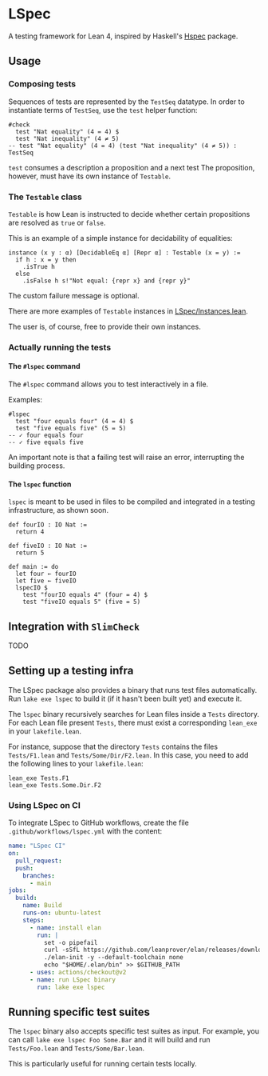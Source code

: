 # LSpec

A testing framework for Lean 4, inspired by Haskell's [Hspec](https://hspec.github.io/) package.

## Usage

### Composing tests

Sequences of tests are represented by the `TestSeq` datatype.
In order to instantiate terms of `TestSeq`, use the `test` helper function:

```lean
#check
  test "Nat equality" (4 = 4) $
  test "Nat inequality" (4 ≠ 5)
-- test "Nat equality" (4 = 4) (test "Nat inequality" (4 ≠ 5)) : TestSeq
```

`test` consumes a description a proposition and a next test
The proposition, however, must have its own instance of `Testable`.

### The `Testable` class

`Testable` is how Lean is instructed to decide whether certain propositions are resolved as `true` or `false`.

This is an example of a simple instance for decidability of equalities:

```lean
instance (x y : α) [DecidableEq α] [Repr α] : Testable (x = y) :=
  if h : x = y then
    .isTrue h
  else
    .isFalse h s!"Not equal: {repr x} and {repr y}"
```

The custom failure message is optional.

There are more examples of `Testable` instances in [LSpec/Instances.lean](LSpec/Instances.lean).

The user is, of course, free to provide their own instances.

### Actually running the tests

#### The `#lspec` command

The `#lspec` command allows you to test interactively in a file.

Examples:

```lean
#lspec
  test "four equals four" (4 = 4) $
  test "five equals five" (5 = 5)
-- ✓ four equals four
-- ✓ five equals five
```

An important note is that a failing test will raise an error, interrupting the building process.

#### The `lspec` function

`lspec` is meant to be used in files to be compiled and integrated in a testing infrastructure, as shown soon.

```lean
def fourIO : IO Nat :=
  return 4

def fiveIO : IO Nat :=
  return 5

def main := do
  let four ← fourIO
  let five ← fiveIO
  lspecIO $
    test "fourIO equals 4" (four = 4) $
    test "fiveIO equals 5" (five = 5)
```

## Integration with `SlimCheck`

TODO

## Setting up a testing infra

The LSpec package also provides a binary that runs test files automatically.
Run `lake exe lspec` to build it (if it hasn't been built yet) and execute it.

The `lspec` binary recursively searches for Lean files inside a `Tests` directory.
For each Lean file present `Tests`, there must exist a corresponding `lean_exe` in your `lakefile.lean`.

For instance, suppose that the directory `Tests` contains the files `Tests/F1.lean` and `Tests/Some/Dir/F2.lean`.
In this case, you need to add the following lines to your `lakefile.lean`:

```lean
lean_exe Tests.F1
lean_exe Tests.Some.Dir.F2
```

### Using LSpec on CI

To integrate LSpec to GitHub workflows, create the file `.github/workflows/lspec.yml` with the content:

```yml
name: "LSpec CI"
on:
  pull_request:
  push:
    branches:
      - main
jobs:
  build:
    name: Build
    runs-on: ubuntu-latest
    steps:
      - name: install elan
        run: |
          set -o pipefail
          curl -sSfL https://github.com/leanprover/elan/releases/download/v1.3.1/elan-x86_64-unknown-linux-gnu.tar.gz | tar xz
          ./elan-init -y --default-toolchain none
          echo "$HOME/.elan/bin" >> $GITHUB_PATH
      - uses: actions/checkout@v2
      - name: run LSpec binary
        run: lake exe lspec
```

## Running specific test suites

The `lspec` binary also accepts specific test suites as input.
For example, you can call `lake exe lspec Foo Some.Bar` and it will build and run `Tests/Foo.lean` and `Tests/Some/Bar.lean`.

This is particularly useful for running certain tests locally.
